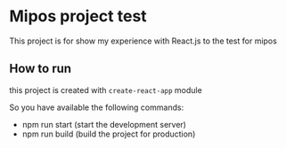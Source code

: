 # Mipos project test

This project is for show my experience with React.js to the test for mipos

## How to run

this project is created with `create-react-app` module

So you have available the following commands:
- npm run start (start the development server)
- npm run build (build the project for production)


